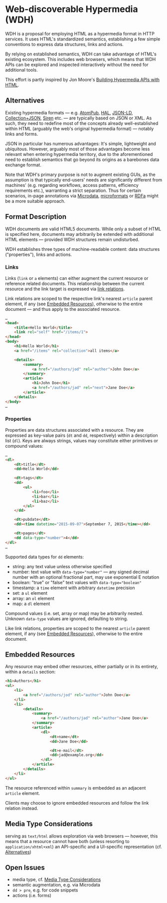 Web-discoverable Hypermedia (WDH)
=================================

WDH is a proposal for employing HTML as a hypermedia format in HTTP services. It
uses HTML's standardized semantics, establishing a few simple conventions to
express data structures, links and actions.

By relying on established semantics, WDH can take advantage of HTML's existing
ecosystem. This includes web browsers, which means that WDH APIs can be explored
and inspected interactively without the need for additional tools.

This effort is partly inspired by Jon Moore's
[Building Hypermedia APIs with HTML].


Alternatives
------------

Existing hypermedia formats — e.g. [AtomPub], [HAL], [JSON-LD],
[Collection+JSON], [Siren] etc. — are typically based on JSON or XML. As such,
they need to redefine most of the concepts already well-established within HTML
(arguably the web's original hypermedia format) — notably links and forms.

JSON in particular has numerous advantages: It's simple, lightweight and
ubiquitous. However, arguably most of those advantages become less relevant when
entering hypermedia territory, due to the aforementioned need to establish
semantics that go beyond its origins as a barebones data exchange format.

Note that WDH's primary purpose is not to augment existing GUIs, as the
assumption is that typically end-users' needs are significantly different from
machines' (e.g. regarding workflows, access patterns, efficiency requirements
etc.), warranting a strict separation. Thus for certain scenarios, in-page
annotations via [Microdata], [microformats] or [RDFa] might be a more suitable
approach.


Format Description
------------------

WDH documents are valid HTML5 documents. While only a subset of HTML is
specified here, documents may arbitrarily be extended with additional HTML
elements — provided WDH structures remain undisturbed.

WDH establishes three types of machine-readable content: data structures
("properties"), links and actions.


### Links

Links (`link` or `a` elements) can either augment the current resource or
reference related documents. This relationship between the current resource and
the link target is expressed via [link relations].

Link relations are scoped to the respective link's nearest `article` parent
element, if any (see [Embedded Resources]), otherwise to the entire document —
and thus apply to the associated resource.

```html
…
<head>
    <title>Hello World</title>
    <link rel="self" href="/items/1">
</head>
<body>
    <h1>Hello World</h1>
    <a href="/items" rel="collection">all items</a>

    <details>
        <summary>
            <a href="/authors/jod" rel="author">John Doe</a>
        </summary>
        <article>
            <h1>John Doe</h1>
            <a href="/authors/jad" rel="next">Jane Doe</a>
        </article>
    </details>
</body>
…
```


### Properties

Properties are data structures associated with a resource. They are expressed
as key-value pairs  (`dt` and `dd`, respectively) within a description list
(`dl`). Keys are always strings, values may constitute either primitives or
compound values:

```html
…
<dl>
    <dt>title</dt>
    <dd>Hello World</dd>

    <dt>tags</dt>
    <dd>
        <ul>
            <li>foo</li>
            <li>bar</li>
            <li>baz</li>
        </ul>
    </dd>

    <dt>pubdate</dt>
    <dd><time datetime="2015-09-07">September 7, 2015</time></dd>

    <dt>pages</dt>
    <dd data-type="number">4</dd>
</dl>
…
```

Supported data types for `dd` elements:

* string: any text value unless otherwise specified
* number: text value with `data-type="number"` — any signed decimal number
  with an optional fractional part, may use exponential E notation
* boolean: "true" or "false" text values with `data-type="boolean"`
* timestamp: a `time` element with arbitrary `datetime` precision
* set: a `ul` element
* array: an `ol` element
* map: a `dl` element

Compound values (i.e. set, array or map) may be arbitrarily nested. Unknown
`data-type` values are ignored, defaulting to string.

Like link relations, properties are scoped to the nearest `article` parent
element, if any (see [Embedded Resources]), otherwise to the entire document.


Embedded Resources
------------------

Any resource may embed other resources, either partially or in its entirety,
within a `details` section:

```html
<h1>Authors</h1>
<ul>
    <li>
        <a href="/authors/jod" rel="author">John Doe</a>
    </li>
    <li>
        <details>
            <summary>
                <a href="/authors/jad" rel="author">Jane Doe</a>
            </summary>
            <article>
                <dl>
                    <dt>name</dt>
                    <dd>Jane Doe</dd>

                    <dt>e-mail</dt>
                    <dd>jad@example.org</dd>
                </dl>
            </article>
        </details>
    </li>
</ul>
```

The resource referenced within `summary` is embedded as an adjacent `article`
element.

Clients may choose to ignore embedded resources and follow the link relation
instead.


Media Type Considerations
-------------------------

serving as `text/html` allows exploration via web browsers — however, this means
that a resource cannot have both (unless resorting to `application/xhtml+xml`)
an API-specific and a UI-specific representation (cf.
[Alternatives](#alternatives))


Open Issues
-----------

* media type, cf. [Media Type Considerations](#media-type-considerations)
* semantic augmentation, e.g. via Microdata
* `dd > pre`, e.g. for code snippets
* actions (i.e. forms)


[Building Hypermedia APIs with HTML]: http://www.infoq.com/presentations/web-api-html
[AtomPub]: https://tools.ietf.org/html/rfc5023
[HAL]: https://tools.ietf.org/html/draft-kelly-json-hal
[JSON-LD]: http://json-ld.org
[Collection+JSON]: http://amundsen.com/media-types/collection/
[Siren]: https://github.com/kevinswiber/siren
[Microdata]: https://html.spec.whatwg.org/multipage/microdata.html#microdata
[microformats]: http://microformats.org
[RDFa]: http://rdfa.info
[link relations]: https://blog.whatwg.org/the-road-to-html-5-link-relations#what
[Embedded Resources]: #embedded-resources
